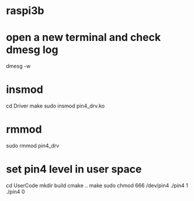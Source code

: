 # raspi3b

# open a new terminal and check dmesg log
dmesg -w

# insmod
cd Driver
make
sudo insmod pin4_drv.ko

# rmmod
sudo rmmod pin4_drv

# set pin4 level in user space
cd UserCode
mkdir build
cmake ..
make
sudo chmod 666 /dev/pin4
./pin4 1
./pin4 0